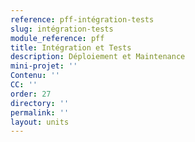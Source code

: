 ```yaml
---
reference: pff-intégration-tests
slug: intégration-tests
module_reference: pff
title: Intégration et Tests
description: Déploiement et Maintenance
mini-projet: ''
Contenu: ''
CC: ''
order: 27
directory: ''
permalink: ''
layout: units
---
```

